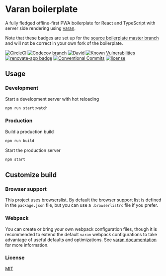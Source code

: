 # Varan boilerplate

A fully fledged offline-first PWA boilerplate for React and TypeScript with server side rendering using [varan](https://github.com/ersims/varan).

Note that these badges are set up for the [source boilerplate master branch](https://github.com/ersims/varan-boilerplate/tree/master) and will not be correct in your own fork of the boilerplate.

[![CircleCI][circleci-image]][circleci-url]
[![Codecov branch][codecov-image]][codecov-url]
[![David][david-image]][david-url]
[![Known Vulnerabilities][snyk-image]][snyk-url]
[![renovate-app badge][renovate-image]][renovate-url]
[![Conventional Commits][conventional-commits-image]][conventional-commits-url]
[![license][license-image]][license-url]

## Usage

### Development

Start a development server with hot reloading

```bash
npm run start:watch
```

### Production

Build a production build

```bash
npm run build
```

Start the production server

```bash
npm start
```

## Customize build

### Browser support

This project uses [browserslist](https://github.com/browserslist/browserslist). By default the browser support list is defined in the `package.json` file, but you can use a `.browserlistrc` file if you prefer.

### Webpack

You can create or bring your own webpack configuration files, though it is recommended to extend the default `varan` webpack configurations to take advantage of useful defaults and optimizations. See [varan documentation](https://github.com/ersims/varan) for more information.

### License

[MIT](LICENSE.md)

[circleci-url]: https://circleci.com/gh/ersims/varan-boilerplate/tree/master
[circleci-image]: https://img.shields.io/circleci/project/github/ersims/varan-boilerplate/master.svg
[codecov-url]: https://codecov.io/gh/ersims/varan-boilerplate/tree/master
[codecov-image]: https://img.shields.io/codecov/c/github/ersims/varan-boilerplate/master.svg
[david-url]: https://david-dm.org/ersims/varan-boilerplate/master
[david-image]: https://img.shields.io/david/ersims/varan-boilerplate.svg
[snyk-url]: https://snyk.io/test/github/ersims/varan-boilerplate/master
[snyk-image]: https://snyk.io/test/github/ersims/varan-boilerplate/master/badge.svg
[renovate-url]: https://renovateapp.com/
[renovate-image]: https://img.shields.io/badge/renovate-app-blue.svg
[conventional-commits-image]: https://img.shields.io/badge/Conventional%20Commits-1.0.0-yellow.svg
[conventional-commits-url]: https://conventionalcommits.org/
[license-url]: https://github.com/ersims/varan-boilerplate/blob/master/LICENSE.md
[license-image]: https://img.shields.io/github/license/ersims/varan-boilerplate.svg
